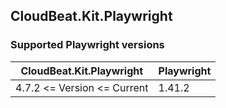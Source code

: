 ## CloudBeat.Kit.Playwright

### Supported Playwright versions 

| CloudBeat.Kit.Playwright    | Playwright |
| --------------------------- | ---------- |
| 4.7.2 <= Version <= Current | 1.41.2     |

